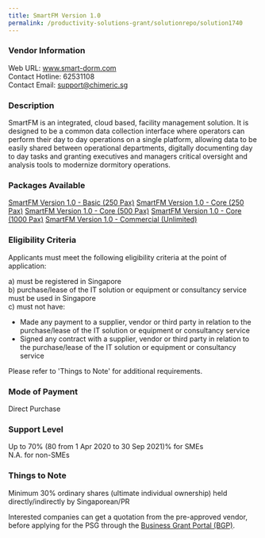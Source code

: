 ```yaml
---
title: SmartFM Version 1.0
permalink: /productivity-solutions-grant/solutionrepo/solution1740
---
```


### Vendor Information
Web URL: www.smart-dorm.com <br>Contact Hotline: 62531108 <br>Contact Email: support@chimeric.sg <br>

### Description

SmartFM is an integrated, cloud based, facility management solution. It is designed to be a common data collection interface where operators can perform their day to day operations on a single platform, allowing data to be easily shared between operational departments, digitally documenting day to day tasks and granting executives and managers critical oversight and analysis tools to modernize dormitory operations.

### Packages Available

<a href='https://www.gobusiness.gov.sg/images/psg/Desensitised_Chimeric_Annex_3_Part_1.pdf' target='_blank'>SmartFM Version 1.0 - Basic (250 Pax)</a>
<a href='https://www.gobusiness.gov.sg/images/psg/Desensitised_Chimeric_Annex_3_Part_2.pdf' target='_blank'>SmartFM Version 1.0 - Core (250 Pax)</a>
<a href='https://www.gobusiness.gov.sg/images/psg/Desensitised_Chimeric_Annex_3_Part_3.pdf' target='_blank'>SmartFM Version 1.0 - Core (500 Pax)</a>
<a href='https://www.gobusiness.gov.sg/images/psg/Desensitised_Chimeric_Annex_3_Part_4.pdf' target='_blank'>SmartFM Version 1.0 - Core (1000 Pax)</a>
<a href='https://www.gobusiness.gov.sg/images/psg/Desensitised_Chimeric_Annex_3_Part_5.pdf' target='_blank'>SmartFM Version 1.0 - Commercial (Unlimited)</a>

### Eligibility Criteria

Applicants must meet the following eligibility criteria at the point of application:

a) must be registered in Singapore <br>
b) purchase/lease of the IT solution or equipment or consultancy service must be used in Singapore <br>
c) must not have:
- Made any payment to a supplier, vendor or third party in relation to the purchase/lease of the IT solution or equipment or consultancy service
- Signed any contract with a supplier, vendor or third party in relation to the purchase/lease of the IT solution or equipment or consultancy service

Please refer to 'Things to Note' for additional requirements.

### Mode of Payment
Direct Purchase

### Support Level
Up to 70% (80 from 1 Apr 2020 to 30 Sep 2021)% for SMEs <br>
N.A. for non-SMEs

### Things to Note
Minimum 30% ordinary shares (ultimate individual ownership) held directly/indirectly by Singaporean/PR

Interested companies can get a quotation from the pre-approved vendor, before applying for the PSG through the <a target='_blank' href='https://www.businessgrants.gov.sg/'>Business Grant Portal (BGP)</a>.
